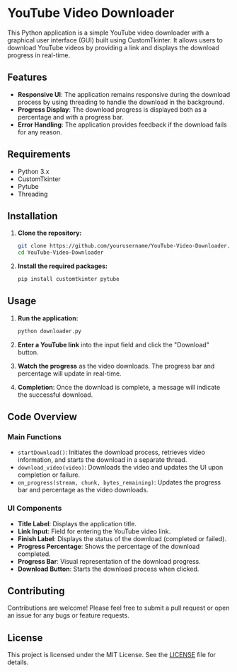 # YouTube Video Downloader

This Python application is a simple YouTube video downloader with a graphical user interface (GUI) built using CustomTkinter. It allows users to download YouTube videos by providing a link and displays the download progress in real-time.

## Features

- **Responsive UI**: The application remains responsive during the download process by using threading to handle the download in the background.
- **Progress Display**: The download progress is displayed both as a percentage and with a progress bar.
- **Error Handling**: The application provides feedback if the download fails for any reason.

## Requirements

- Python 3.x
- CustomTkinter
- Pytube
- Threading

## Installation

1. **Clone the repository:**

    ```bash
    git clone https://github.com/yourusername/YouTube-Video-Downloader.git
    cd YouTube-Video-Downloader
    ```

2. **Install the required packages:**

    ```bash
    pip install customtkinter pytube
    ```

## Usage

1. **Run the application:**

    ```bash
    python downloader.py
    ```

2. **Enter a YouTube link** into the input field and click the "Download" button.
3. **Watch the progress** as the video downloads. The progress bar and percentage will update in real-time.
4. **Completion**: Once the download is complete, a message will indicate the successful download.

## Code Overview

### Main Functions

- `startDownload()`: Initiates the download process, retrieves video information, and starts the download in a separate thread.
- `download_video(video)`: Downloads the video and updates the UI upon completion or failure.
- `on_progress(stream, chunk, bytes_remaining)`: Updates the progress bar and percentage as the video downloads.

### UI Components

- **Title Label**: Displays the application title.
- **Link Input**: Field for entering the YouTube video link.
- **Finish Label**: Displays the status of the download (completed or failed).
- **Progress Percentage**: Shows the percentage of the download completed.
- **Progress Bar**: Visual representation of the download progress.
- **Download Button**: Starts the download process when clicked.

## Contributing

Contributions are welcome! Please feel free to submit a pull request or open an issue for any bugs or feature requests.

## License

This project is licensed under the MIT License. See the [LICENSE](LICENSE) file for details.
